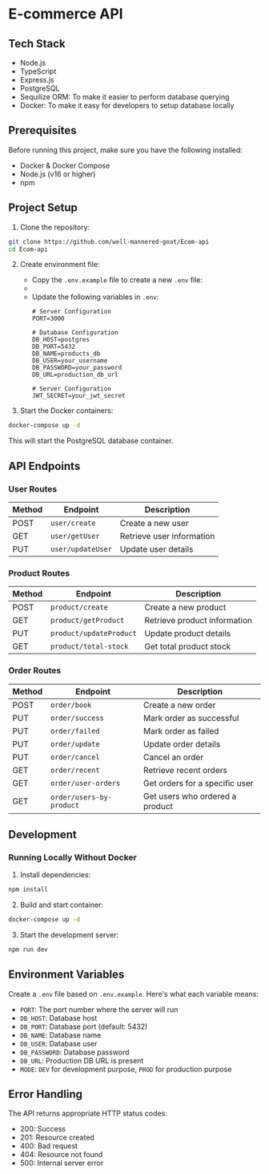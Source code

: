 # E-commerce API

## Tech Stack

- Node.js
- TypeScript
- Express.js
- PostgreSQL
- Sequilize ORM: To make it easier to perform database querying
- Docker: To make it easy for developers to setup database locally

## Prerequisites

Before running this project, make sure you have the following installed:
- Docker & Docker Compose
- Node.js (v16 or higher)
- npm

## Project Setup

1. Clone the repository:
```bash
git clone https://github.com/well-mannered-goat/Ecom-api
cd Ecom-api
```

2. Create environment file:
   - Copy the `.env.example` file to create a new `.env` file:
   - 
   - Update the following variables in `.env`:
     ```
     # Server Configuration
     PORT=3000

     # Database Configuration
     DB_HOST=postgres
     DB_PORT=5432
     DB_NAME=products_db
     DB_USER=your_username
     DB_PASSWORD=your_password
     DB_URL=production_db_url
      
     # Server Configuration
     JWT_SECRET=your_jwt_secret
     ```

3. Start the Docker containers:
  ```bash
  docker-compose up -d
  ```

This will start the PostgreSQL database container.

## API Endpoints

### **User Routes**
| Method | Endpoint         | Description                          |
|--------|------------------|--------------------------------------|
| POST   | `user/create`        | Create a new user                   |
| GET    | `user/getUser`       | Retrieve user information           |
| PUT    | `user/updateUser`    | Update user details                 |

### **Product Routes**
| Method | Endpoint         | Description                          |
|--------|------------------|--------------------------------------|
| POST   | `product/create`        | Create a new product                |
| GET    | `product/getProduct`    | Retrieve product information        |
| PUT    | `product/updateProduct` | Update product details              |
| GET    | `product/total-stock`   | Get total product stock             |

### **Order Routes**
| Method | Endpoint          | Description                          |
|--------|-------------------|--------------------------------------|
| POST   | `order/book`           | Create a new order                  |
| PUT    | `order/success`        | Mark order as successful            |
| PUT    | `order/failed`         | Mark order as failed                |
| PUT    | `order/update`         | Update order details                |
| PUT    | `order/cancel`         | Cancel an order                     |
| GET    | `order/recent`         | Retrieve recent orders               |
| GET    | `order/user-orders`    | Get orders for a specific user       |
| GET    | `order/users-by-product` | Get users who ordered a product    |

## Development

### Running Locally Without Docker

1. Install dependencies:
```bash
npm install
```

2. Build and start container:
```bash
docker-compose up -d
```

3. Start the development server:
```bash
npm run dev
```

## Environment Variables

Create a `.env` file based on `.env.example`. Here's what each variable means:

- `PORT`: The port number where the server will run
- `DB_HOST`: Database host
- `DB_PORT`: Database port (default: 5432)
- `DB_NAME`: Database name
- `DB_USER`: Database user
- `DB_PASSWORD`: Database password
- `DB_URL`: Production DB URL is present
- `MODE`: `DEV` for development purpose, `PROD` for production purpose

## Error Handling

The API returns appropriate HTTP status codes:

- 200: Success
- 201: Resource created
- 400: Bad request
- 404: Resource not found
- 500: Internal server error
